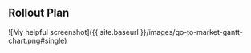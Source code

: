 
## Rollout Plan

![My helpful screenshot]({{ site.baseurl }}/images/go-to-market-gantt-chart.png#single)
